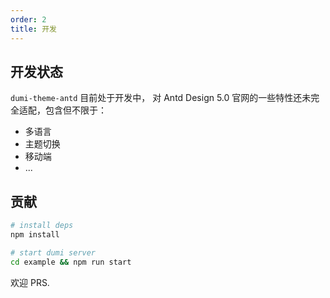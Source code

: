 ```yaml
---
order: 2
title: 开发
---
```


## 开发状态

`dumi-theme-antd` 目前处于开发中， 对 Antd Design 5.0 官网的一些特性还未完全适配，包含但不限于：

- 多语言
- 主题切换
- 移动端
- ...

## 贡献

```bash
# install deps
npm install

# start dumi server
cd example && npm run start
```

欢迎 PRS.
